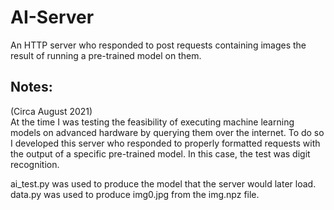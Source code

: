 # AI-Server
An HTTP server who responded to post requests containing images the result of running a pre-trained model on them.

## Notes:

(Circa August 2021)  
At the time I was testing the feasibility of executing machine learning models on advanced hardware by querying them over the internet. To do so I developed this server who responded to properly formatted requests with the output of a specific pre-trained model. In this case, the test was digit recognition.  


ai_test.py was used to produce the model that the server would later load.  
data.py was used to produce img0.jpg from the img.npz file.
